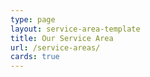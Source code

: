 ```yaml
---
type: page
layout: service-area-template
title: Our Service Area
url: /service-areas/
cards: true
---
```



